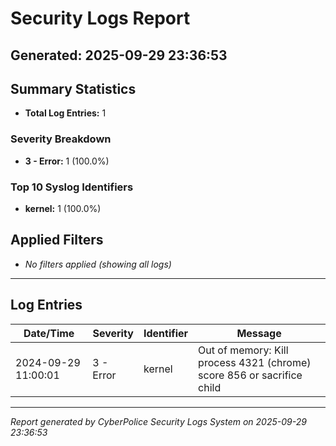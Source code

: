 # Security Logs Report
**Generated:** 2025-09-29 23:36:53
---
## Summary Statistics
- **Total Log Entries:** 1

### Severity Breakdown
- **3 - Error:** 1 (100.0%)

### Top 10 Syslog Identifiers
- **kernel:** 1 (100.0%)

## Applied Filters
- *No filters applied (showing all logs)*

---
## Log Entries

| Date/Time | Severity | Identifier | Message |
|-----------|----------|------------|----------|
| 2024-09-29 11:00:01 | 3 - Error | kernel | Out of memory: Kill process 4321 (chrome) score 856 or sacrifice child |

---

*Report generated by CyberPolice Security Logs System on 2025-09-29 23:36:53*
